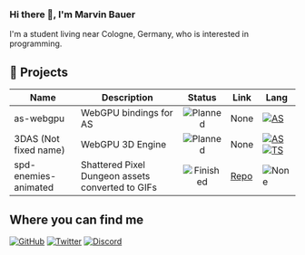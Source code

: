 ### Hi there 👋, I'm Marvin Bauer
I'm a student living near Cologne, Germany, who is interested in programming.

## 🔨 Projects
| Name                  | Description                                      | Status      | Link                                  | Lang                             |
| --------------------- | ------------------------------------------------ | :---------: | ------------------------------------- | -------------------------------- |
| as-webgpu             | WebGPU bindings for AS                           | ![Planned]  | None                                  | [![AS]][AS_URL]                  |
| 3DAS (Not fixed name) | WebGPU 3D Engine                                 | ![Planned]  | None                                  | [![AS]][AS_URL] [![TS]][TS_URL]  |
| spd-enemies-animated  | Shattered Pixel Dungeon assets converted to GIFs | ![Finished] | [Repo][spd-enemies-animated-repo]     | ![None]                          |

## Where you can find me
[![GitHub](https://img.shields.io/badge/GitHub-%2312100E.svg?&style=for-the-badge&logo=github&logoColor=white)](https://github.com/aempha)
[![Twitter](https://img.shields.io/badge/Twitter-%231DA1F2.svg?&style=for-the-badge&logo=twitter&logoColor=white)](https://twitter.com/Alpha_LionTac)
[![Discord](https://img.shields.io/badge/-Alpha__ISMC%236720-%237289DA.svg?&style=for-the-badge&logo=discord&logoColor=white)](#StopClickingMe)

<!-- STATUS -->
[Planned]: https://img.shields.io/badge/Planned-red.svg?&style=flat-square
[Development]: https://img.shields.io/badge/Development-yellow.svg?&style=flat-square
[Finished]: https://img.shields.io/badge/Finished-green.svg?&style=flat-square

<!-- LINKS -->
[spd-enemies-animated-repo]: https://github.com/aempha/spd-enemies-animated

<!-- BADGES -->
[None]: https://img.shields.io/badge/None-%23323330.svg?&style=flat-square

[TS]: https://img.shields.io/badge/TypeScript-%23007ACC.svg?&style=flat-square&logo=TypeScript&logoColor=white
[TS_URL]: https://www.typescriptlang.org/

[AS]: https://img.shields.io/badge/AssemblyScript-%23654FF0?&style=flat-square&logo=WebAssembly&logoColor=white
[AS_URL]: https://www.assemblyscript.org/

